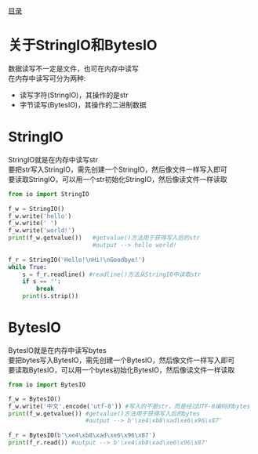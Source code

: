 [目录](../目录.md)

# 关于StringIO和BytesIO #
数据读写不一定是文件，也可在内存中读写\
在内存中读写可分为两种:
- 读写字符(StringIO)，其操作的是str
- 字节读写(BytesIO)，其操作的二进制数据

# StringIO #
StringIO就是在内存中读写str\
要把str写入StringIO，需先创建一个StringIO，然后像文件一样写入即可\
要读取StringIO，可以用一个str初始化StringIO，然后像读文件一样读取
```python
from io import StringIO
        
f_w = StringIO()
f_w.write('hello')
f_w.write(' ')
f_w.write('world!')
print(f_w.getvalue())   #getvalue()方法用于获得写入后的str
                        #output --> hello world!
        
f_r = StringIO('Hello!\nHi!\nGoodbye!')
while True:
    s = f_r.readline() #readline()方法从StringIO中读取str
    if s == '':
        break
    print(s.strip())
```
 

# BytesIO #
BytesIO就是在内存中读写bytes\
要把bytes写入BytesIO，需先创建一个BytesIO，然后像文件一样写入即可\
要读取BytesIO，可以用一个bytes初始化BytesIO，然后像读文件一样读取

```python
from io import BytesIO

f_w = BytesIO()
f_w.write('中文'.encode('utf-8')) #写入的不是str，而是经过UTF-8编码的bytes
print(f_w.getvalue()) #getvalue()方法用于获得写入后的bytes
                      #output --> b'\xe4\xb8\xad\xe6\x96\x87'
                                     
f_r = BytesIO(b'\xe4\xb8\xad\xe6\x96\x87')
print(f_r.read()) #output --> b'\xe4\xb8\xad\xe6\x96\x87'
```
